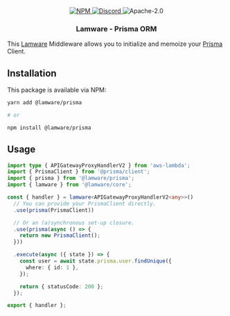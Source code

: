 <div align="center">
  <a href="https://www.npmjs.com/package/@lamware/prisma" target="_blank">
    <img src="https://img.shields.io/npm/v/@lamware/prisma?style=flat-square" alt="NPM" />
  </a>
  <a href="https://discord.gg/XMrHXtN" target="_blank">
    <img src="https://img.shields.io/discord/123906549860139008?color=7289DA&label=discord&logo=discord&logoColor=FFFFFF&style=flat-square" alt="Discord" />
  </a>
  <img src="https://img.shields.io/npm/l/@lamware/prisma?style=flat-square" alt="Apache-2.0" />
  <h3>Lamware - Prisma ORM</h3>
</div>

This [Lamware](https://github.com/evilkiwi/lamware) Middleware allows you to initialize and memoize your [Prisma](https://prisma.io) Client.

## Installation

This package is available via NPM:

```bash
yarn add @lamware/prisma

# or

npm install @lamware/prisma
```

## Usage

```typescript
import type { APIGatewayProxyHandlerV2 } from 'aws-lambda';
import { PrismaClient } from '@prisma/client';
import { prisma } from '@lamware/prisma';
import { lamware } from '@lamware/core';

const { handler } = lamware<APIGatewayProxyHandlerV2<any>>()
  // You can provide your PrismaClient directly.
  .use(prisma(PrismaClient))

  // Or an (a)synchronous set-up closure.
  .use(prisma(async () => {
    return new PrismaClient();
  }))

  .execute(async ({ state }) => {
    const user = await state.prisma.user.findUnique({
      where: { id: 1 },
    });

    return { statusCode: 200 };
  });

export { handler };
```
